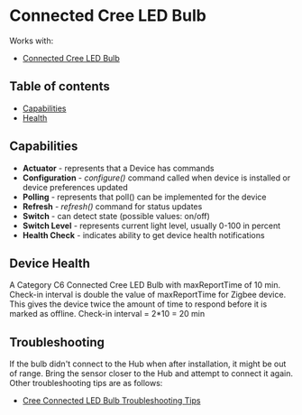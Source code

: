 # Connected Cree LED Bulb



Works with: 

* [Connected Cree LED Bulb](https://support.smartthings.com/hc/en-us/articles/204258280-Cree-Connected-LED-Bulb)

## Table of contents

* [Capabilities](#capabilities)
* [Health](#device-health)

## Capabilities

* **Actuator** - represents that a Device has commands
* **Configuration** - _configure()_ command called when device is installed or device preferences updated
* **Polling** - represents that poll() can be implemented for the device
* **Refresh** - _refresh()_ command for status updates
* **Switch** - can detect state (possible values: on/off)
* **Switch Level** - represents current light level, usually 0-100 in percent
* **Health Check** - indicates ability to get device health notifications

## Device Health

A Category C6 Connected Cree LED Bulb with maxReportTime of 10 min.
Check-in interval is double the value of maxReportTime for Zigbee device. 
This gives the device twice the amount of time to respond before it is marked as offline.
Check-in interval = 2*10 = 20 min

## Troubleshooting

If the bulb didn't connect to the Hub when after installation, it might be out of range. 
Bring the sensor closer to the Hub and attempt to connect it again.
Other troubleshooting tips are as follows:
* [Cree Connected LED Bulb Troubleshooting Tips](https://support.smartthings.com/hc/en-us/articles/204258280-Cree-Connected-LED-Bulb)
